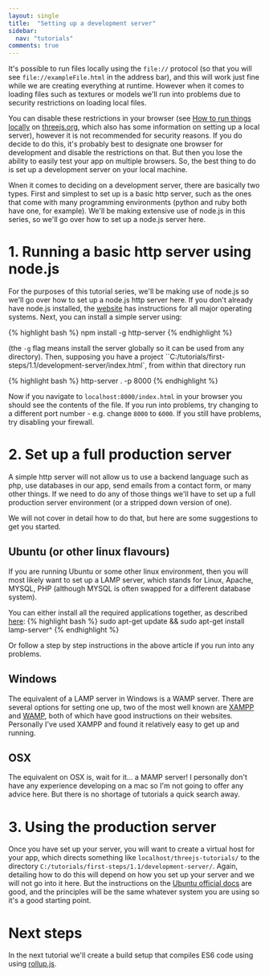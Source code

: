 ```yaml
---
layout: single
title:  "Setting up a development server"
sidebar:
  nav: "tutorials"
comments: true
---
```


It's possible to run files locally using the `file://` protocol (so that you will see `file://exampleFile.html` in the address bar), and this will work just fine while we are creating everything at runtime. However when it comes to loading files such as textures or models we'll run into problems due to security restrictions on loading local files. 

You can disable these restrictions in your browser (see [How to run things locally](http://threejs.dev/docs/#manual/introduction/How-to-run-thing-locally) on [threejs.org](threejs.org), which also has some information on setting up a local server), however it is not recommended for security reasons. If you do decide to do this, it's probably best to designate one browser for development and disable the restrictions on that. But then you lose the ability to easily test your app on multiple browsers. So, the best thing to do is set up a development server on your local machine. 

Wnen it comes to deciding on a development server, there are basically two types. First and simplest to set up is a basic http server, such as the ones that come with many programming environments (python and ruby both have one, for example). We'll be making extensive use of node.js in this series, so we'll go over how to set up a node.js server here. 

# 1. Running a basic http server using node.js 

For the purposes of this tutorial series, we'll be making use of node.js so we'll go over how to set up a node.js http server here. If you don't already have node.js installed, the [website](https://nodejs.org/en/download/package-manager/) has instructions for all major operating systems. Next, you can install a simple server using:

{% highlight bash %}
npm install -g http-server 
{% endhighlight %}

(the `-g` flag means install the server globally so it can be used from any directory). Then, supposing you have a project ``C:/tutorials/first-steps/1.1/development-server/index.html`, from within that directory run

{% highlight bash %}
http-server . -p 8000
{% endhighlight %}

Now if you navigate to `localhost:8000/index.html` in your browser you should see the contents of the file. If you run into problems, try changing to a different port number - e.g. change `8000` to `6000`. If you still have problems, try disabling your firewall. 

# 2. Set up a full production server 

A simple http server will not allow us to use a backend language such as php, use databases in our app, send emails from a contact form, or many other things. If we need to do any of those things we'll have to set up a full production server environment (or a stripped down version of one).

We will not cover in detail how to do that, but here are some suggestions to get you started.

## Ubuntu (or other linux flavours)

If you are running Ubuntu or some other linux environment, then you  will most likely want to set up a LAMP server, which stands for Linux, Apache, MYSQL, PHP (although MYSQL is often swapped for a different database system).

You can either install all the required applications together, as described [here](https://help.ubuntu.com/community/ApacheMySQLPHP#Hint:_Server_Guide):
{% highlight bash %}
 sudo apt-get update && sudo apt-get install lamp-server^
{% endhighlight %}

Or follow a step by step instructions in the above article if you run into any problems. 

## Windows

The equivalent of a LAMP server in Windows is a WAMP server. There are several options for setting one up, two of the most well known are [XAMPP](https://www.apachefriends.org/index.html) and [WAMP](http://www.wampserver.com/en/), both of which have good instructions on their websites. Personally I've used XAMPP and found it relatively easy to get up and running. 

## OSX 

The equivalent on OSX is, wait for it... a MAMP server! I personally don't have any experience developing on a mac so I'm not going to offer any advice here. But there is no shortage of tutorials a quick search away. 

# 3. Using the production server

Once you have set up your server, you will want to create a virtual host for your app, which directs something like `localhost/threejs-tutorials/` to the directory `C:/tutorials/first-steps/1.1/development-server/`. Again, detailing how to do this will depend on how you set up your server and we will not go into it here. But the instructions on the [Ubuntu official docs](https://help.ubuntu.com/community/ApacheMySQLPHP#Virtual_Hosts) are good, and the principles will be the same whatever system you are using so it's a good starting point.


# Next steps

In the next tutorial we'll create a build setup that compiles ES6 code using using [rollup.js](https://rollupjs.org/).